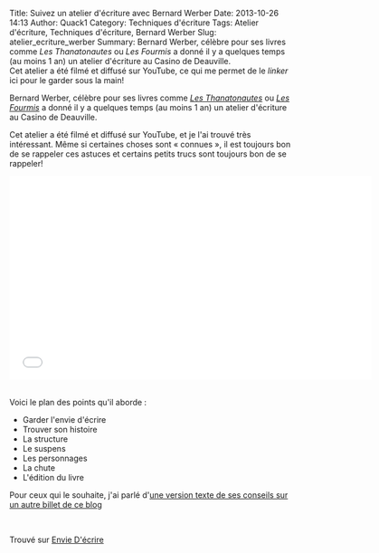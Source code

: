 Title: Suivez un atelier d'écriture avec Bernard Werber
Date: 2013-10-26 14:13
Author: Quack1
Category: Techniques d'écriture
Tags: Atelier d'écriture, Techniques d'écriture, Bernard Werber
Slug: atelier_ecriture_werber
Summary: Bernard Werber, célèbre pour ses livres comme _Les Thanatonautes_ ou _Les Fourmis_ a donné il y a quelques temps (au moins 1 an) un atelier d'écriture au Casino de Deauville. <br/> Cet atelier a été filmé et diffusé sur YouTube, ce qui me permet de le _linker_ ici pour le garder sous la main!

Bernard Werber, célèbre pour ses livres comme _[Les Thanatonautes](https://fr.wikipedia.org/wiki/Thanatonautes)_ ou _[Les Fourmis](https://fr.wikipedia.org/wiki/Les_Fourmis_%28Werber%29)_ a donné il y a quelques temps (au moins 1 an) un atelier d'écriture au Casino de Deauville.

Cet atelier a été filmé et diffusé sur YouTube, et je l'ai trouvé très intéressant. Même si certaines choses sont « connues », il est toujours bon de se rappeler ces astuces et certains petits trucs sont toujours bon de se rappeler!

<div align="center"><iframe width="640" height="360" align="center" src="//www.youtube.com/embed/XYp36AXtdgo" frameborder="0" allowfullscreen></iframe></div>&nbsp;

Voici le plan des points qu'il aborde : 

- Garder l'envie d'écrire
- Trouver son histoire
- La structure
- Le suspens
- Les personnages
- La chute
- L'édition du livre

Pour ceux qui le souhaite, j'ai parlé d'[une version texte de ses conseils sur un autre billet de ce blog]({filename}/conseils_ecriture_werber.md)

&nbsp;

Trouvé sur [Envie D'écrire](http://www.enviedecrire.com/suivez-un-atelier-decriture-avec-bernard-werber/)